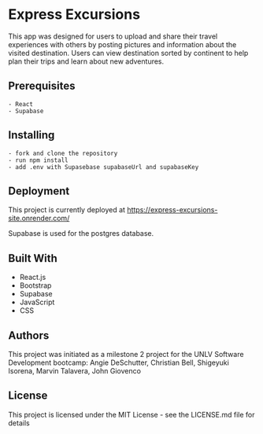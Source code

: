 # Express Excursions
This app was designed for users to upload and share their travel experiences with others by posting pictures and information about the visited destination.  Users can view destination sorted by continent to help plan their trips and learn about new adventures.

## Prerequisites
    - React
    - Supabase

## Installing
    - fork and clone the repository
    - run npm install
    - add .env with Supasebase supabaseUrl and supabaseKey

## Deployment
This project is currently deployed at https://express-excursions-site.onrender.com/

Supabase is used for the postgres database.

## Built With
 - React.js
 - Bootstrap
 - Supabase
 - JavaScript
 - CSS
 

## Authors
This project was initiated as a milestone 2 project for the UNLV Software Development bootcamp:
    Angie DeSchutter,
    Christian Bell,
    Shigeyuki Isorena, 
    Marvin Talavera,
    John Giovenco

## License
This project is licensed under the MIT License - see the LICENSE.md file for details